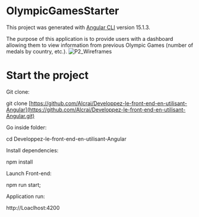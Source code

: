 # OlympicGamesStarter

This project was generated with [Angular CLI](https://github.com/angular/angular-cli) version 15.1.3.

The purpose of this application is to provide users with a dashboard allowing them to view information from previous Olympic Games (number of medals by country, etc.).
![P2_Wireframes](https://github.com/Alcrai/Developpez-le-front-end-en-utilisant-Angular/assets/104515431/76503d9d-660e-41e0-9817-d7ff77e4fa4a)

# Start the project
Git clone:

git clone [https://github.com/Alcrai/Developpez-le-front-end-en-utilisant-Angular](https://github.com/Alcrai/Developpez-le-front-end-en-utilisant-Angular.git)

Go inside folder:

cd Developpez-le-front-end-en-utilisant-Angular

Install dependencies:

npm install

Launch Front-end:

npm run start;

Application run:

http://Loaclhost:4200
